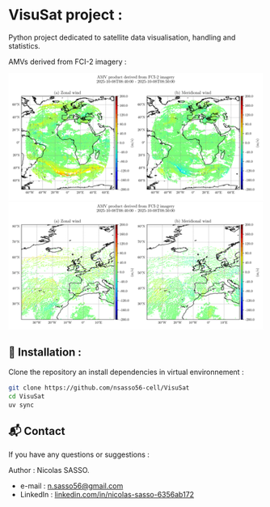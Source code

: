 # VisuSat project : 

Python project dedicated to satellite data visualisation, handling and statistics.

AMVs derived from FCI-2 imagery :

![Example of AMVs vizualisation](outputs/examples/example_AMVs_FCI2.png)
![Zoom over Northern Atlantic](outputs/examples/zoom_exampleAMVs_FCI2.png)

## 🚀 Installation :

Clone the repository an install dependencies in virtual environnement :

```bash
git clone https://github.com/nsasso56-cell/VisuSat
cd VisuSat
uv sync
```

## 📬 Contact

If you have any questions or suggestions :

Author : Nicolas SASSO.
- e-mail : [n.sasso56@gmail.com](mailto:n.sasso56@gmail.com)
- LinkedIn : [linkedin.com/in/nicolas-sasso-6356ab172](http://www.linkedin.com/in/nicolas-sasso-6356ab172)
